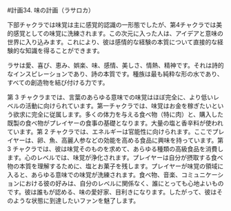 #計画34. 味の計画（ラサロカ）

下部チャクラでは味覚は主に感覚的認識の一形態でしたが、第4チャクラでは美的感覚としての味覚に洗練されます。この次元に入った人は、アイデアと意味の世界に入り込みます。これにより、彼は感情的な経験の本質について直接的な経験的な知識を得ることができます。

ラサは愛、喜び、恵み、娯楽、味、感情、美しさ、情熱、精神です。それは詩的なインスピレーションであり、詩の本質です。種族は最も純粋な形の水であり、すべての創造物を結び付ける力です。

第 3 チャクラまでは、言葉のあらゆる意味での味覚はほぼ完全に、より低いレベルの活動に向けられています。第一チャクラでは、味覚はお金を稼ぎたいという欲求に完全に従属します。多くの体力を与える食べ物（特に肉）と、購入した既製の食べ物がプレイヤーの食事の基礎となります。大量の塩と香辛料が使われています。第 2 チャクラでは、エネルギーは官能性に向けられます。ここでプレイヤーは、卵、魚、高麗人参などの効能を高める食品に興味を持っています。第 3 チャクラでは、彼は味覚そのものを求めて、あらゆる種類の高級食品を消費します。心のレベルでは、味覚が浄化されます。プレイヤーは自分が摂取する食べ物の本質を理解するために、塩とお菓子を残します。プレイヤーが味覚の領域に入ると、あらゆる意味での味覚が洗練されます。食べ物、音楽、コミュニケーションにおける彼の好みは、自分のレベルに関係なく、誰にとっても心地よいものです。彼は誰もが認める、味の愛好家、目利きになります。したがって、彼はそのような状態に到達したいファンを魅了します。
